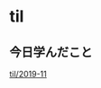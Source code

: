 # til

## 今日学んだこと

[til/2019\-11](https://github.com/tokiohamamatsu/til/blob/master/tir/2019-11.md#06)